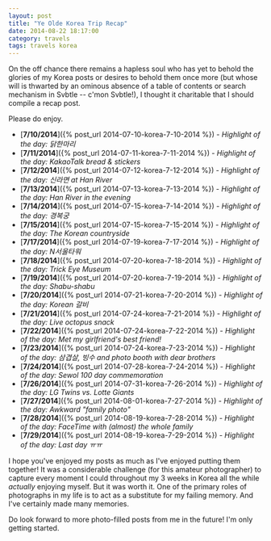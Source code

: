 ```yaml
---
layout: post
title: "Ye Olde Korea Trip Recap"
date: 2014-08-22 18:17:00
category: travels 
tags: travels korea
---
```

On the off chance there remains a hapless soul who has yet to behold the glories of my Korea posts or desires to behold them once more (but whose will is thwarted by an ominous absence of a table of contents or search mechanism in Svbtle -- c'mon Svbtle!), I thought it charitable that I should compile a recap post.

Please do enjoy.

+ [**7/10/2014**]({% post_url 2014-07-10-korea-7-10-2014 %}) - *Highlight of the day: 닭한마리* <!--- Edit filename after bug fix -->
+ [**7/11/2014**]({% post_url 2014-07-11-korea-7-11-2014 %}) - *Highlight of the day: KakaoTalk bread & stickers*
+ [**7/12/2014**]({% post_url 2014-07-12-korea-7-12-2014 %}) - *Highlight of the day: 신라면 at Han River*
+ [**7/13/2014**]({% post_url 2014-07-13-korea-7-13-2014 %}) - *Highlight of the day: Han River in the evening*
+ [**7/14/2014**]({% post_url 2014-07-15-korea-7-14-2014 %}) - *Highlight of the day: 경복궁*
+ [**7/15/2014**]({% post_url 2014-07-15-korea-7-15-2014 %}) - *Highlight of the day: The Korean countryside*
+ [**7/17/2014**]({% post_url 2014-07-19-korea-7-17-2014 %}) - *Highlight of the day: N서울타워*
+ [**7/18/2014**]({% post_url 2014-07-20-korea-7-18-2014 %}) - *Highlight of the day: Trick Eye Museum*
+ [**7/19/2014**]({% post_url 2014-07-20-korea-7-19-2014 %}) - *Highlight of the day: Shabu-shabu*
+ [**7/20/2014**]({% post_url 2014-07-21-korea-7-20-2014 %}) - *Highlight of the day: Korean 갈비*
+ [**7/21/2014**]({% post_url 2014-07-24-korea-7-21-2014 %}) - *Highlight of the day: Live octopus snack* <!--- Edit filename after bug fix -->
+ [**7/22/2014**]({% post_url 2014-07-24-korea-7-22-2014 %}) - *Highlight of the day: Met my girlfriend's best friend!* <!--- Edit filename after bug fix -->
+ [**7/23/2014**]({% post_url 2014-07-24-korea-7-23-2014 %}) - *Highlight of the day: 삼겹살, 빙수 and photo booth with dear brothers* <!--- Edit filename after bug fix -->
+ [**7/24/2014**]({% post_url 2014-07-28-korea-7-24-2014 %}) - *Highlight of the day: Sewol 100 day commemoration* <!--- Edit filename after bug fix -->
+ [**7/26/2014**]({% post_url 2014-07-31-korea-7-26-2014 %}) - *Highlight of the day: LG Twins vs. Lotte Giants*
+ [**7/27/2014**]({% post_url 2014-08-01-korea-7-27-2014 %}) - *Highlight of the day: Awkward "family photo"* <!--- Edit filename after bug fix -->
+ [**7/28/2014**]({% post_url 2014-08-19-korea-7-28-2014 %}) - *Highlight of the day: FaceTime with (almost) the whole family*
+ [**7/29/2014**]({% post_url 2014-08-19-korea-7-29-2014 %}) - *Highlight of the day: Last day ㅠㅠ* <!--- Edit filename after bug fix -->

I hope you've enjoyed my posts as much as I've enjoyed putting them together! It was a considerable challenge (for this amateur photographer) to capture every moment I could throughout my 3 weeks in Korea all the while *actually* enjoying myself. But it was worth it. One of the primary roles of photographs in my life is to act as a substitute for my failing memory. And I've certainly made many memories.

Do look forward to more photo-filled posts from me in the future! I'm only getting started.
